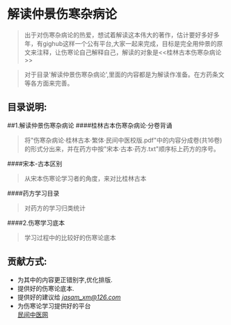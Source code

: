 解读仲景伤寒杂病论
===========
>出于对伤寒杂病论的热爱，想试着解读这本伟大的著作，估计要好多好多年，有gighub这样一个公有平台,大家一起来完成，目标是完全用仲景的原文来注释，让伤寒论自己解释自己，解读的对象是<<桂林古本伤寒杂病论>>

>对于目录'解读仲景伤寒杂病论',里面的内容都是为解读作准备。在方药条文等各方面来完善。

目录说明: 
------------
##1.解读仲景伤寒杂病论
####桂林古本伤寒杂病论·分卷背诵
>将"伤寒杂病论·桂林古本·繁体·民间中医校版.pdf"中的内容分成卷(共16卷)的形式分出来，并在药方中按"宋本·古本·药方.txt"顺序标上药方的序号。
 
####宋本-古本区别
>从宋本伤寒论学习者的角度，来对比桂林古本

####药方学习目录
>对药方的学习归类统计

####2.伤寒学习底本
>学习过程中的比较好的伤寒论底本



贡献方式:
------------
* 为其中的内容更正错别字,优化排版.
* 提供好的伤寒论底本.
* 提供好的建议给 *jasam_xm@126.com*
* 为伤寒论学习提供好的平台  
[民间中医网](http://www.ngotcm.com/forum/)

